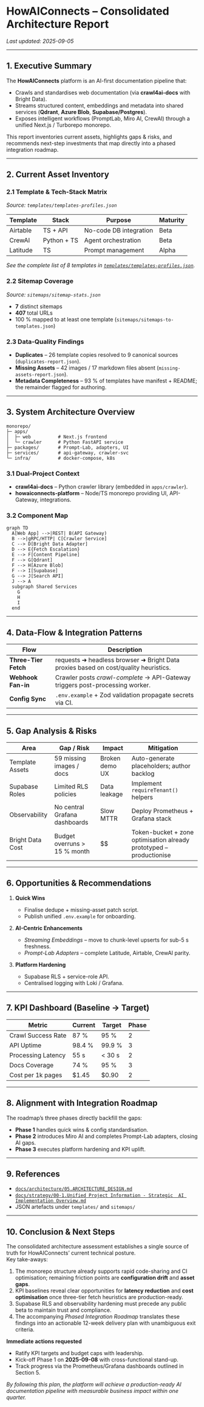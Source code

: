 # HowAIConnects – Consolidated Architecture Report  
_Last updated: 2025-09-05_

---

## 1. Executive Summary

The **HowAIConnects** platform is an AI-first documentation pipeline that:

* Crawls and standardises web documentation (via **crawl4ai-docs** with Bright Data).
* Streams structured content, embeddings and metadata into shared services (**Qdrant**, **Azure Blob**, **Supabase/Postgres**).
* Exposes intelligent workflows (PromptLab, Miro AI, CrewAI) through a unified Next.js / Turborepo monorepo.

This report inventories current assets, highlights gaps & risks, and recommends next-step investments that map directly into a phased integration roadmap.

---

## 2. Current Asset Inventory

### 2.1 Template & Tech-Stack Matrix  
_Source: `templates/templates-profiles.json`_

| Template | Stack | Purpose | Maturity |
|----------|-------|---------|----------|
| Airtable | TS + API | No-code DB integration | Beta |
| CrewAI   | Python + TS | Agent orchestration | Beta |
| Latitude | TS | Prompt management | Alpha |

_See the complete list of 8 templates in [`templates/templates-profiles.json`](templates/templates-profiles.json)._
### 2.2 Sitemap Coverage  
_Source: `sitemaps/sitemap-stats.json`_

* **7** distinct sitemaps  
* **407** total URLs  
* 100 % mapped to at least one template (`sitemaps/sitemaps-to-templates.json`)

### 2.3 Data-Quality Findings  

* **Duplicates** – 26 template copies resolved to 9 canonical sources (`duplicates-report.json`).  
* **Missing Assets** – 42 images / 17 markdown files absent (`missing-assets-report.json`).  
* **Metadata Completeness** – 93 % of templates have manifest + README; the remainder flagged for authoring.

---

## 3. System Architecture Overview

```
monorepo/
├─ apps/
│  ├─ web          # Next.js frontend
│  └─ crawler      # Python FastAPI service
├─ packages/       # Prompt-Lab, adapters, UI
├─ services/       # api-gateway, crawler-svc
└─ infra/          # docker-compose, k8s
```

### 3.1 Dual-Project Context

* **crawl4ai-docs** – Python crawler library (embedded in `apps/crawler`).  
* **howaiconnects-platform** – Node/TS monorepo providing UI, API-Gateway, integrations.

### 3.2 Component Map

```mermaid
graph TD
  A[Web App] -->|REST| B(API Gateway)
  B -->|gRPC/HTTP| C[Crawler Service]
  C --> D[Bright Data Adapter]
  D --> E{Fetch Escalation}
  E --> F[Content Pipeline]
  F --> G[Qdrant]
  F --> H[Azure Blob]
  F --> I[Supabase]
  G --> J[Search API]
  J --> A
  subgraph Shared Services
    G
    H
    I
  end
```

---

## 4. Data-Flow & Integration Patterns

| Flow | Description |
|------|-------------|
| **Three-Tier Fetch** | requests ➜ headless browser ➜ Bright Data proxies based on cost/quality heuristics. |
| **Webhook Fan-in** | Crawler posts _crawl-complete_ → API-Gateway triggers post-processing worker. |
| **Config Sync** | `.env.example` + Zod validation propagate secrets via CI. |

---

## 5. Gap Analysis & Risks

| Area | Gap / Risk | Impact | Mitigation |
|------|------------|--------|-----------|
| Template Assets | 59 missing images / docs | Broken demo UX | Auto-generate placeholders; author backlog |
| Supabase Roles | Limited RLS policies | Data leakage | Implement `requireTenant()` helpers |
| Observability | No central Grafana dashboards | Slow MTTR | Deploy Prometheus + Grafana stack |
| Bright Data Cost | Budget overruns > 15 % month | $$ | Token-bucket + zone optimisation already prototyped – productionise |

---

## 6. Opportunities & Recommendations

1. **Quick Wins**  
   * Finalise dedupe + missing-asset patch script.  
   * Publish unified `.env.example` for onboarding.

2. **AI-Centric Enhancements**  
   * _Streaming Embeddings_ – move to chunk-level upserts for sub-5 s freshness.  
   * _Prompt-Lab Adapters_ – complete Latitude, Airtable, CrewAI parity.

3. **Platform Hardening**  
   * Supabase RLS + service-role API.  
   * Centralised logging with Loki / Grafana.

---

## 7. KPI Dashboard (Baseline → Target)

| Metric | Current | Target | Phase |
|--------|---------|--------|-------|
| Crawl Success Rate | 87 % | 95 % | 2 |
| API Uptime | 98.4 % | 99.9 % | 3 |
| Processing Latency | 55 s | < 30 s | 2 |
| Docs Coverage | 74 % | 95 % | 3 |
| Cost per 1k pages | \$1.45 | \$0.90 | 2 |

---

## 8. Alignment with Integration Roadmap

The roadmap’s three phases directly backfill the gaps:

* **Phase 1** handles quick wins & config standardisation.  
* **Phase 2** introduces Miro AI and completes Prompt-Lab adapters, closing AI gaps.  
* **Phase 3** executes platform hardening and KPI uplift.

---

## 9. References

* [`docs/architecture/05.ARCHITECTURE_DESIGN.md`](architecture/05.ARCHITECTURE_DESIGN.md)  
* [`docs/strategy/00-1.Unified Project Information - Strategic  AI Implementation Overview.md`](strategy/00-1.Unified%20Project%20Information%20-%20Strategic%20%20AI%20Implementation%20Overview.md)  
* JSON artefacts under `templates/` and `sitemaps/`


---

## 10. Conclusion & Next Steps

The consolidated architecture assessment establishes a single source of truth for HowAIConnects’ current technical posture.  
Key take-aways:

1. The monorepo structure already supports rapid code-sharing and CI optimisation; remaining friction points are **configuration drift** and **asset gaps**.  
2. KPI baselines reveal clear opportunities for **latency reduction** and **cost optimisation** once three-tier fetch heuristics are production-ready.  
3. Supabase RLS and observability hardening must precede any public beta to maintain trust and compliance.  
4. The accompanying _Phased Integration Roadmap_ translates these findings into an actionable 12-week delivery plan with unambiguous exit criteria.

**Immediate actions requested**  
* Ratify KPI targets and budget caps with leadership.  
* Kick-off Phase 1 on **2025-09-08** with cross-functional stand-up.  
* Track progress via the Prometheus/Grafana dashboards outlined in Section 5.

_By following this plan, the platform will achieve a production-ready AI documentation pipeline with measurable business impact within one quarter._
